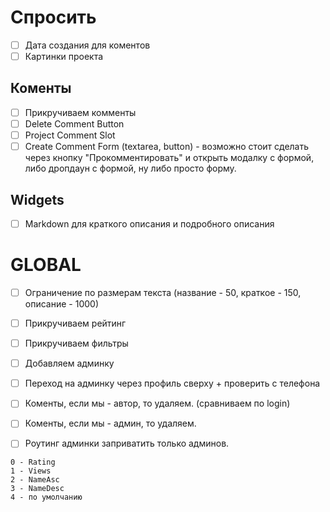 # Спросить 

- [ ] Дата создания для коментов
- [ ] Картинки проекта

## Коменты
- [ ] Прикручиваем комменты
- [ ] Delete Comment Button
- [ ] Project Comment Slot
- [ ] Create Comment Form (textarea, button) - возможно стоит сделать через кнопку "Прокомментировать" и открыть модалку с формой, либо дропдаун с формой, ну либо просто форму.

## Widgets
- [ ] Мarkdown для краткого описания и подробного описания

# GLOBAL
- [ ] Ограничение по размерам текста (название - 50, краткое - 150, описание - 1000)
- [ ] Прикручиваем рейтинг
- [ ] Прикручиваем фильтры
- [ ] Добавляем админку
- [ ] Переход на админку через профиль сверху + проверить с телефона
- [ ] Коменты, если мы - автор, то удаляем. (сравниваем по login)
- [ ] Коменты, если мы - админ, то удаляем.
- [ ] Роутинг админки заприватить только админов.
  

```
0 - Rating
1 - Views
2 - NameAsc
3 - NameDesc
4 - по умолчанию
```
